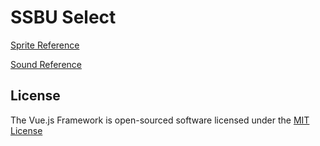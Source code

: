 # SSBU Select

[Sprite Reference](https://www.spriters-resource.com/nintendo_switch/supersmashbrosultimate/)

[Sound Reference](https://www.sounds-resource.com/nintendo_switch/supersmashbrosultimate/)

## License
The Vue.js Framework is open-sourced software licensed under the [MIT License](https://github.com/vuejs/vuejs.org/blob/master/LICENSE)
